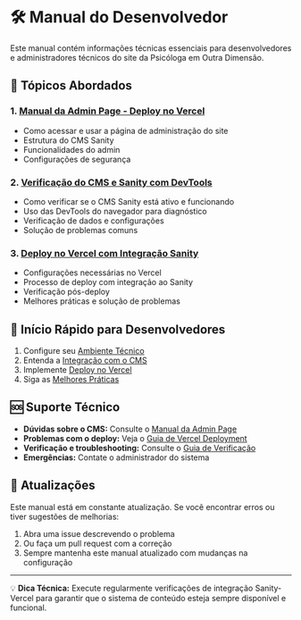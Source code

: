 # 🛠️ Manual do Desenvolvedor

Este manual contém informações técnicas essenciais para desenvolvedores e administradores técnicos do site da Psicóloga em Outra Dimensão.

## 📑 Tópicos Abordados

### 1. [Manual da Admin Page - Deploy no Vercel](01-admin-page-manual.md)
- Como acessar e usar a página de administração do site
- Estrutura do CMS Sanity
- Funcionalidades do admin
- Configurações de segurança

### 2. [Verificação do CMS e Sanity com DevTools](02-verificacao-cms.md)
- Como verificar se o CMS Sanity está ativo e funcionando
- Uso das DevTools do navegador para diagnóstico
- Verificação de dados e configurações
- Solução de problemas comuns

### 3. [Deploy no Vercel com Integração Sanity](03-vercel-deployment.md)
- Configurações necessárias no Vercel
- Processo de deploy com integração ao Sanity
- Verificação pós-deploy
- Melhores práticas e solução de problemas

## 🚀 Início Rápido para Desenvolvedores

1. Configure seu [Ambiente Técnico](01-admin-page-manual.md)
2. Entenda a [Integração com o CMS](02-verificacao-cms.md)
3. Implemente [Deploy no Vercel](03-vercel-deployment.md)
4. Siga as [Melhores Práticas](03-vercel-deployment.md#melhores-pr%C3%A1ticas)

## 🆘 Suporte Técnico

- **Dúvidas sobre o CMS:** Consulte o [Manual da Admin Page](01-admin-page-manual.md)
- **Problemas com o deploy:** Veja o [Guia de Vercel Deployment](03-vercel-deployment.md)
- **Verificação e troubleshooting:** Consulte o [Guia de Verificação](02-verificacao-cms.md)
- **Emergências:** Contate o administrador do sistema

## 📝 Atualizações

Este manual está em constante atualização. Se você encontrar erros ou tiver sugestões de melhorias:

1. Abra uma issue descrevendo o problema
2. Ou faça um pull request com a correção
3. Sempre mantenha este manual atualizado com mudanças na configuração

---

💡 **Dica Técnica:** Execute regularmente verificações de integração Sanity-Vercel para garantir que o sistema de conteúdo esteja sempre disponível e funcional.